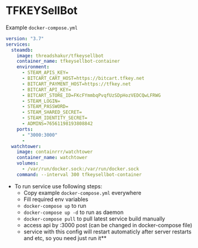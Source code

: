 # TFKEYSellBot

Example `docker-compose.yml`

```yml
version: "3.7"
services:
  steamdb:
    image: threadshakur/tfkeysellbot
    container_name: tfkeysellbot-container
    environment:
      - STEAM_APIS_KEY=
      - BITCART_CART_HOST=https://bitcart.tfkey.net
      - BITCART_PAYMENT_HOST=https://tfkey.net
      - BITCART_API_KEY=
      - BITCART_STORE_ID=FKcFYmmbqPvqfUzSDpHozVEDCQwLFRWG
      - STEAM_LOGIN=
      - STEAM_PASSWORD=
      - STEAM_SHARED_SECRET=
      - STEAM_IDENTITY_SECRET=
      - ADMINS=76561198193808842
    ports:
      - "3000:3000"
      - 
  watchtower:
    image: containrrr/watchtower
    container_name: watchtower
    volumes:
      - /var/run/docker.sock:/var/run/docker.sock
    command: --interval 300 tfkeysellbot-container
```

* To run service use following steps:
    - Copy example `docker-compose.yml` everywhere
    - Fill required env variables
    - `docker-compose up` to run
    - `docker-compose up -d` to run as daemon
    - `docker-compose pull` to pull latest service build manually
    - access api by :3000 post (can be changed in docker-compose file)
    - service with this config will restart automaticly after server restarts and etc, so you need just run it**